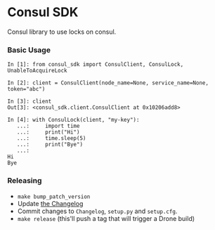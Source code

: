 # Consul SDK

Consul library to use locks on consul.

### Basic Usage

    In [1]: from consul_sdk import ConsulClient, ConsulLock, UnableToAcquireLock

    In [2]: client = ConsulClient(node_name=None, service_name=None, token="abc")

    In [3]: client
    Out[3]: <consul_sdk.client.ConsulClient at 0x10206add8>

    In [4]: with ConsulLock(client, "my-key"):
       ...:     import time
       ...:     print("Hi")
       ...:     time.sleep(5)
       ...:     print("Bye")
       ...:
    Hi
    Bye

### Releasing

- `make bump_patch_version`
- Update [the Changelog](https://github.com/Shuttl-Tech/pyshuttlis/blob/master/Changelog.md)
- Commit changes to `Changelog`, `setup.py` and `setup.cfg`.
- `make release` (this'll push a tag that will trigger a Drone build)
